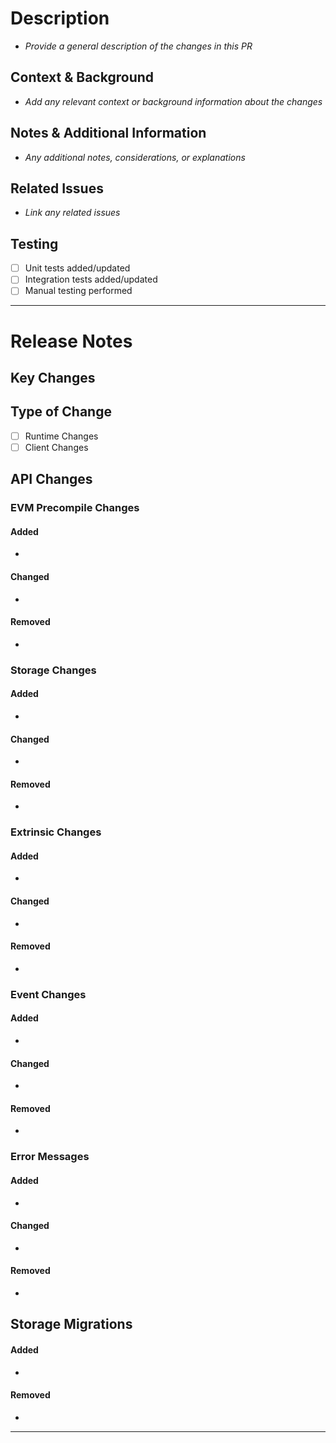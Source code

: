 # Description

- _Provide a general description of the changes in this PR_

## Context & Background

- _Add any relevant context or background information about the changes_

## Notes & Additional Information

- _Any additional notes, considerations, or explanations_

## Related Issues

- _Link any related issues_

## Testing

- [ ] Unit tests added/updated
- [ ] Integration tests added/updated
- [ ] Manual testing performed

---

<!-- This section will be used to automatically generate release notes -->
<!-- Please fill out relevant sections below based on your changes -->
<!-- Remove sections if there are no changes -->

# Release Notes

## Key Changes

## Type of Change

- [ ] Runtime Changes
- [ ] Client Changes

## API Changes

### EVM Precompile Changes

#### Added

-

#### Changed

-

#### Removed

-

### Storage Changes

#### Added

-

#### Changed

-

#### Removed

-

### Extrinsic Changes

#### Added

-

#### Changed

-

#### Removed

-

### Event Changes

#### Added

-

#### Changed

-

#### Removed

-

### Error Messages

#### Added

-

#### Changed

-

#### Removed

-

## Storage Migrations

#### Added

-

#### Removed

-

---
